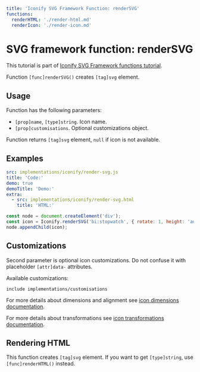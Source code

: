 ```yaml
title: 'Iconify SVG Framework Function: renderSVG'
functions:
  renderHTML: './render-html.md'
  renderIcon: './render-icon.md'
```

# SVG framework function: renderSVG

This tutorial is part of [Iconify SVG Framework functions tutorial](./functions.md#render).

Function `[func]renderSVG()` creates `[tag]svg` element.

## Usage

Function has the following parameters:

- `[prop]name`, `[type]string`. Icon name.
- `[prop]customisations`. Optional customizations object.

Function returns `[tag]svg` element, `null` if icon is not available.

## Examples

```yaml
src: implementations/iconify/render-svg.js
title: 'Code:'
demo: true
demoTitle: 'Demo:'
extra:
  - src: implementations/iconify/render-svg.html
    title: 'HTML:'
```

```js
const node = document.createElement('div');
const icon = Iconify.renderSVG('bi:stopwatch', { rotate: 1, height: 'auto' });
node.appendChild(icon);
```

## Customizations

Second parameter is optional icon customizations. Do not confuse it with placeholder `[attr]data-` attributes.

Available customizations:

`include implementations/customisations`

For more details about dimensions and alignment see [icon dimensions documentation](./dimensions.md).

For more details about transformations see [icon transformations documentation](./transform.md).

## Rendering HTML

This function creates `[tag]svg` element. If you want to get `[type]string`, use `[func]renderHTML()` instead.
